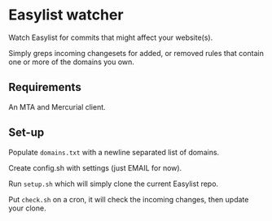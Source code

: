 # Easylist watcher

Watch Easylist for commits that might affect your website(s).

Simply greps incoming changesets for added, or removed rules that contain one or more of the domains you own.

## Requirements

An MTA and Mercurial client.

## Set-up

Populate `domains.txt` with a newline separated list of domains.

Create config.sh with settings (just EMAIL for now).

Run `setup.sh` which will simply clone the current Easylist repo.

Put `check.sh` on a cron, it will check the incoming changes, then update your clone.


